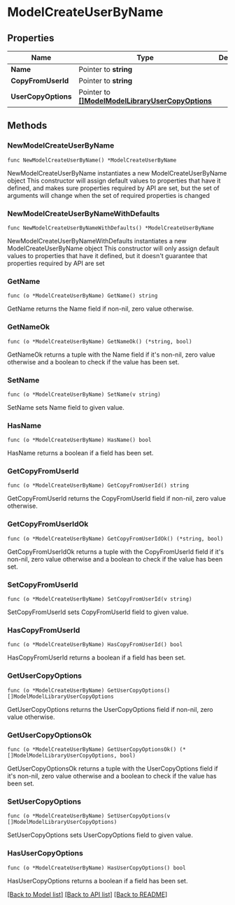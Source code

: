 # ModelCreateUserByName

## Properties

Name | Type | Description | Notes
------------ | ------------- | ------------- | -------------
**Name** | Pointer to **string** |  | [optional] 
**CopyFromUserId** | Pointer to **string** |  | [optional] 
**UserCopyOptions** | Pointer to [**[]ModelModelLibraryUserCopyOptions**](ModelModelLibraryUserCopyOptions.md) |  | [optional] 

## Methods

### NewModelCreateUserByName

`func NewModelCreateUserByName() *ModelCreateUserByName`

NewModelCreateUserByName instantiates a new ModelCreateUserByName object
This constructor will assign default values to properties that have it defined,
and makes sure properties required by API are set, but the set of arguments
will change when the set of required properties is changed

### NewModelCreateUserByNameWithDefaults

`func NewModelCreateUserByNameWithDefaults() *ModelCreateUserByName`

NewModelCreateUserByNameWithDefaults instantiates a new ModelCreateUserByName object
This constructor will only assign default values to properties that have it defined,
but it doesn't guarantee that properties required by API are set

### GetName

`func (o *ModelCreateUserByName) GetName() string`

GetName returns the Name field if non-nil, zero value otherwise.

### GetNameOk

`func (o *ModelCreateUserByName) GetNameOk() (*string, bool)`

GetNameOk returns a tuple with the Name field if it's non-nil, zero value otherwise
and a boolean to check if the value has been set.

### SetName

`func (o *ModelCreateUserByName) SetName(v string)`

SetName sets Name field to given value.

### HasName

`func (o *ModelCreateUserByName) HasName() bool`

HasName returns a boolean if a field has been set.

### GetCopyFromUserId

`func (o *ModelCreateUserByName) GetCopyFromUserId() string`

GetCopyFromUserId returns the CopyFromUserId field if non-nil, zero value otherwise.

### GetCopyFromUserIdOk

`func (o *ModelCreateUserByName) GetCopyFromUserIdOk() (*string, bool)`

GetCopyFromUserIdOk returns a tuple with the CopyFromUserId field if it's non-nil, zero value otherwise
and a boolean to check if the value has been set.

### SetCopyFromUserId

`func (o *ModelCreateUserByName) SetCopyFromUserId(v string)`

SetCopyFromUserId sets CopyFromUserId field to given value.

### HasCopyFromUserId

`func (o *ModelCreateUserByName) HasCopyFromUserId() bool`

HasCopyFromUserId returns a boolean if a field has been set.

### GetUserCopyOptions

`func (o *ModelCreateUserByName) GetUserCopyOptions() []ModelModelLibraryUserCopyOptions`

GetUserCopyOptions returns the UserCopyOptions field if non-nil, zero value otherwise.

### GetUserCopyOptionsOk

`func (o *ModelCreateUserByName) GetUserCopyOptionsOk() (*[]ModelModelLibraryUserCopyOptions, bool)`

GetUserCopyOptionsOk returns a tuple with the UserCopyOptions field if it's non-nil, zero value otherwise
and a boolean to check if the value has been set.

### SetUserCopyOptions

`func (o *ModelCreateUserByName) SetUserCopyOptions(v []ModelModelLibraryUserCopyOptions)`

SetUserCopyOptions sets UserCopyOptions field to given value.

### HasUserCopyOptions

`func (o *ModelCreateUserByName) HasUserCopyOptions() bool`

HasUserCopyOptions returns a boolean if a field has been set.


[[Back to Model list]](../README.md#documentation-for-models) [[Back to API list]](../README.md#documentation-for-api-endpoints) [[Back to README]](../README.md)


